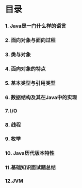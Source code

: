 # 目录

### 1. Java是一门什么样的语言

### 2. 面向对象与面向过程

### 3. 类与对象

### 4. 面向对象的特点

### 5. 基本类型与引用类型

### 6. 数据结构及其在Java中的实现

### 7. I/O

### 8. 线程

### 9. 枚举

### 10. Java历代版本特性

### 11.基础知识面试题总结

### 12.JVM
